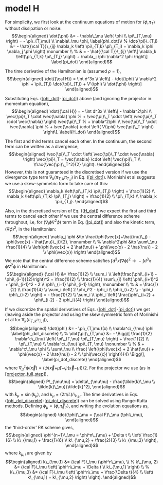 # model H


For simplicity, we first look at the continuum equations of motion for
(*ϕ*,*π*<sub>*T*</sub>) without dissipation or noise:
$$\begin{aligned}
    \dot{\phi} &= - \nabla\_\mu \left( \phi \\ \pi\_{T,\mu} \right) = - \pi\_{T,\mu} \\ \nabla\_\mu \phi, \label{phi_dot}\\
    %
    \dot{\pi}\_{T,i} &= - \hat{{\cal T}}\_{ij} \nabla_k \left( \pi\_{T,k} \pi\_{T,j} + \nabla_k \phi \nabla_j \phi \right) \nonumber \\
    %
    & = - \hat{{\cal T}}\_{ij} \left\[ \nabla_k \left(\pi\_{T,k} \pi\_{T,j} \right) + \nabla_j \phi \nabla^2 \phi \right\] \label{pi_dot}
\end{aligned}$$

The time derivative of the Hamiltonian is (assumed *ρ* = 1),
$$\begin{aligned}
    \dot{{\cal H}} = \int d^3x \\ \left\[ - \dot{\phi} \\ \nabla^2 \phi + \pi\_{T,i} \dot{\pi}\_{T,i} + V'(\phi) \\ \dot{\phi} \right\]
\end{aligned}$$

Substituting Eqs. (<a href="#phi_dot" data-reference-type="ref"
data-reference="phi_dot">[phi_dot]</a>-<a href="#pi_dot" data-reference-type="ref"
data-reference="pi_dot">[pi_dot]</a>) above (and ignoring the projector
in momentum equation),
$$\begin{aligned}
    \dot{{\cal H}} = - \int d^3x \\ \left\[ - \nabla^2\phi \\ 
    \vec{\pi}\_T \cdot \vec{\nabla} \phi 
    %
    + \vec{\pi}\_T \cdot \left( \vec{\pi}\_T \cdot \vec{\nabla} \right) \vec{\pi}\_T 
    %
    + \nabla^2\phi \\ \vec{\pi}\_T \cdot \vec{\nabla} \phi 
    %
    + \vec{\nabla} \cdot \left( V(\phi) \vec{\pi}\_T \right)  \right\]. \label{H_dot}
\end{aligned}$$

The first and third terms cancel each other. In the continuum, the
second term can be written as a divergence,
$$\begin{aligned}
    \vec{\pi}\_T \cdot \left( \vec{\pi}\_T \cdot \vec{\nabla} \right) \vec{\pi}\_T = \vec{\nabla} \cdot \left( \vec{\pi}\_T \\ \frac{\vec{\pi}\_T^2}{2} \right).
\end{aligned}$$
However, this is not guaranteed in the discretised version if we use the
divergence type term
∇<sub>*k*</sub>(*π*<sub>*T*, *k*</sub>*π*<sub>*T*, *j*</sub>) in Eq.
(<a href="#pi_dot" data-reference-type="ref"
data-reference="pi_dot">[pi_dot]</a>). Morinishi et al suggests we use a
skew-symmetric form to take care of this:
$$\begin{aligned}
    \nabla_k \left(\pi\_{T,k} \pi\_{T,j} \right) = \frac{1}{2} \\ \nabla_k \left(\pi\_{T,k} \pi\_{T,j} \right) + \frac{1}{2} \\ \pi\_{T,k} \\ \nabla_k \pi\_{T,j}. 
\end{aligned}$$

Also, in the discretised version of Eq.
(<a href="#H_dot" data-reference-type="ref"
data-reference="H_dot">[H_dot]</a>) we expect the first and third terms
to cancel each other if we use the central difference scheme throughout,
i.e, for (∇<sub>*j*</sub>*ϕ*∇<sup>2</sup>*ϕ*) term in Eq.
(<a href="#pi_dot" data-reference-type="ref"
data-reference="pi_dot">[pi_dot]</a>) and also the kinetic term,
(∇*ϕ*)<sup>2</sup>, in the Hamiltonian:
$$\begin{aligned}
    \nabla_j \phi &\to \frac{\phi(\vec{x}+\hat{\nu}\_j) - \phi(\vec{x} - \hat{\nu}\_j)}{2}, \nonumber \\
    %
    \nabla^2\phi &\to \sum\_\nu \frac{1}{4} \\ \left(\phi(\vec{x} + 2 \hat{\nu}) + \phi(\vec{x} - 2 \hat{\nu}) - 2 \\ \phi(\vec{x})  \right)
\end{aligned}$$
We note that the central difference scheme satisfies
∫*d*<sup>3</sup>*x*(∇*ϕ*)<sup>2</sup> →  − ∫*d*<sup>3</sup>*x* *ϕ*∇<sup>2</sup>*ϕ*
in Hamiltonian:
$$\begin{aligned}
    {\cal H} &= \frac{1}{2} \\ \sum_i \\ \left(\frac{\phi\_{i+1} - \phi\_{i-1}}{2}\right)^2 = \frac{1}{2} \\ \frac{1}{4} \sum\_{i} \left( \phi\_{i+1}^2 + \phi\_{i-1}^2 - 2 \\ \phi\_{i+1} \phi\_{i-1} \right), \nonumber \\
    %
    & = \frac{1}{2} \\ \frac{1}{4} \\ \sum_i \left( 2 \phi_i^2 - \phi_i \\ \phi\_{i+2} \\ - \phi_i \phi\_{i-2} \right) = - \frac{1}{2} \\ \sum_i \\ \phi_i \left( \frac{\phi\_{i+2} + \phi\_{i-2} - 2 \phi_i}{4} \right)
\end{aligned}$$

If we discretize the spatial derivatives of Eqs.
(<a href="#phi_dot" data-reference-type="ref"
data-reference="phi_dot">[phi_dot]</a>-<a href="#pi_dot" data-reference-type="ref"
data-reference="pi_dot">[pi_dot]</a>) we get (leaving aside the
projector and using the skew symmetric form of Morinishi et al for
∇<sub>*k*</sub>(*π*<sub>*T*, *k*</sub>*π*<sub>*T*, *i*</sub>)),
$$\begin{aligned}
    \dot{\phi} &= - \pi\_{T,\mu}(x) \\ \nabla^c\_{\mu} \phi \label{phi_dot_discrete} \\
    %
    \dot{\pi}\_{T,\mu} &= - \Bigg\[ \frac{1}{2} \nabla^c\_{\nu} \left( \pi\_{T,\nu} \pi\_{T,\mu} \right) + \frac{1}{2} \\ \pi\_{T,\nu} \\ \nabla^c\_{\nu} \pi\_{T, \mu} \nonumber \\
    % 
    & + \nabla^c\_\mu \phi \\ \sum\_\nu \\ \frac{ \left(\phi(\vec{x} + 2 \hat{\nu}) + \phi(\vec{x} - 2 \hat{\nu}) - 2 \\ \phi(\vec{x})  \right)}{4}  \Bigg\], \label{pi_dot_discrete}
\end{aligned}$$
where
∇<sub>*μ*</sub><sup>*c*</sup>*ψ*(*x⃗*) = (*ψ*(*x⃗*+*μ̂*)−*ψ*(*x⃗*−*μ̂*))/2.
For the projector we use (as in
<a href="#projector_full_step" data-reference-type="ref"
data-reference="projector_full_step">[projector_full_step]</a>),
$$\begin{aligned}
    P\_{\mu\nu} = \delta\_{\mu\nu} - \frac{\tilde{k}\_\mu \\ \tilde{k}\_\nu}{\tilde{k}^2},
\end{aligned}$$
with *k̃*<sub>*μ*</sub> = sin (*k*<sub>*μ*</sub>), and
*k*<sub>*μ*</sub> = (2*π*/*L*)*n̂*<sub>*k*, *μ*</sub>. The time
derivatives in Eqs.
(<a href="#phi_dot_discrete" data-reference-type="ref"
data-reference="phi_dot_discrete">[phi_dot_discrete]</a>-<a href="#pi_dot_discrete" data-reference-type="ref"
data-reference="pi_dot_discrete">[pi_dot_discrete]</a>) can be solved
using Runge-Kutta methods. Defining
*ϕ*<sub>*μ*</sub> = (*ϕ*,*π⃗*<sub>*T*</sub>), and writing the evolution
equations as,
$$\begin{aligned}
    \dot{\phi}\_\mu = {\cal F}\_\mu (\phi\_\mu),
\end{aligned}$$
the ‘third-order’ RK scheme gives,
$$\begin{aligned}
    \phi^{n+1}\_\mu = \phi^n\_{\mu} + \Delta t \\ \left( \frac{1}{6} \\ k\_{\mu,1} + \frac{1}{6} \\ k\_{\mu,2} + \frac{2}{3} \\ k\_{\mu,3} \right),
\end{aligned}$$
where *k*<sub>*μ*, *i*</sub> are given by
$$\begin{aligned}
    k\_{\mu,1} &= {\cal F}\_\mu (\phi^n\_\mu), \\
    %
    k\_{\mu, 2} &= {\cal F}\_\mu \left( \phi^n\_\mu + \Delta t \\ k\_{\mu,1}  \right) \\
    %
    k\_{\mu,3} &= {\cal F}\_\mu \left( \phi^n\_\mu + \frac{\Delta t}{4} \\ \left( k\_{\mu,1} + k\_{\mu,2} \right)  \right).
\end{aligned}$$
